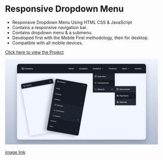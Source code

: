 # Responsive Dropdown Menu

- Responsive Dropdown Menu Using HTML CSS & JavaScript
- Contains a responsive navigation bar.
- Contains dropdown menu & a submenu.
- Developed first with the Mobile First methodology, then for desktop.
- Compatible with all mobile devices.

[Click here to view the Project](https://projects-by-prateek-weather-app.vercel.app/)

![Preview](https://github.com/prateekbagre/responsive-dropdown-menu/blob/main/preview.png)

[image link](https://github.com/prateekbagre/responsive-dropdown-menu/blob/main/preview.png)
